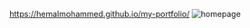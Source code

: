 https://hemalmohammed.github.io/my-portfolio/
![homepage](https://user-images.githubusercontent.com/106655221/218378746-5404c2d7-e341-41b1-a0dd-b027475f0450.png)
